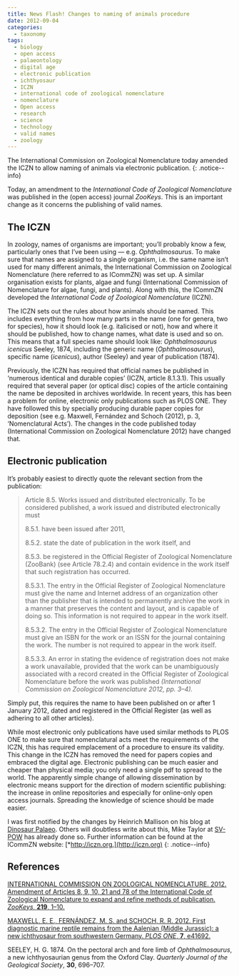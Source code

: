 ```yaml
---
title: News Flash! Changes to naming of animals procedure
date: 2012-09-04
categories:
  - taxonomy
tags:
  - biology
  - open access
  - palaeontology
  - digital age
  - electronic publication
  - ichthyosaur
  - ICZN
  - international code of zoological nomenclature
  - nomenclature
  - Open access
  - research
  - science
  - technology
  - valid names
  - zoology
---
```


The International Commission on Zoological Nomenclature today amended the ICZN to allow naming of animals via electronic publication.
{: .notice--info}

Today, an amendment to the *International Code of Zoological
Nomenclature* was published in the (open access) journal *ZooKeys*. This
is an important change as it concerns the publishing of valid names.

## The ICZN

In zoology, names of organisms are important; you’ll probably know a
few, particularly ones that I’ve been using — e.g. *Ophthalmosaurus*. To
make sure that names are assigned to a single organism, i.e. the same
name isn’t used for many different animals, the International Commission
on Zoological Nomenclature (here referred to as ICommZN) was set up. A
similar organisation exists for plants, algae and fungi (International
Commission of Nomenclature for algae, fungi, and plants). Along with
this, the ICommZN developed the *International Code of Zoological
Nomenclature* (ICZN).

The ICZN sets out the rules about how animals should be named. This
includes everything from how many parts in the name (one for genera, two
for species), how it should look (e.g. italicised or not), how and where
it should be published, how to change names, what date is used and so
on. This means that a full species name should look like:
*Ophthalmosaurus icenicus* Seeley, 1874, including the generic name
(*Ophthalmosaurus*), specific name (*icenicus*), author (Seeley) and
year of publication (1874).

Previously, the ICZN has required that official names be published in
‘numerous identical and durable copies’ (ICZN, article 8.1.3.1). This
usually required that several paper (or optical disc) copies of the
article containing the name be deposited in archives worldwide. In
recent years, this has been a problem for online, electronic only
publications such as PLOS ONE. They have followed this by specially
producing durable paper copies for deposition (see e.g. Maxwell,
Fernández and Schoch (2012), p. 3, ‘Nomenclatural Acts’). The changes
in the code published today (International Commission on Zoological
Nomenclature 2012) have changed that.

## Electronic publication

It’s probably easiest to directly quote the relevant section from the
publication:

> Article 8.5. Works issued and distributed electronically. To be
> considered published, a work issued and distributed electronically
> must
> 
> 8.5.1. have been issued after 2011,
> 
> 8.5.2. state the date of publication in the work itself, and
> 
> 8.5.3. be registered in the Official Register of Zoological
> Nomenclature (ZooBank) (see Article 78.2.4) and contain evidence in
> the work itself that such registration has occurred.
> 
> 8.5.3.1. The entry in the Official Register of Zoological Nomenclature
> must give the name and Internet address of an organization other than
> the publisher that is intended to permanently archive the work in a
> manner that preserves the content and layout, and is capable of doing
> so. This information is not required to appear in the work itself.
> 
> 8.5.3.2. The entry in the Official Register of Zoological Nomenclature
> must give an ISBN for the work or an ISSN for the journal containing
> the work. The number is not required to appear in the work itself.
> 
> 8.5.3.3. An error in stating the evidence of registration does not
> make a work unavailable, provided that the work can be unambiguously
> associated with a record created in the Official Register of
> Zoological Nomenclature before the work was published *(International
> Commission on Zoological Nomenclature 2012, pp. 3–4).*

Simply put, this requires the name to have been published on or after 1
January 2012, dated and registered in the Official Register (as well as
adhering to all other articles).

While most electronic only publications have used similar methods to
PLOS ONE to make sure that nomenclatural acts meet the requirements of
the ICZN, this has required emplacement of a procedure to ensure its
validity. This change in the ICZN has removed the need for papers copies
and embraced the digital age. Electronic publishing can be much easier
and cheaper than physical media; you only need a single pdf to spread to
the world. The apparently simple change of allowing dissemination by
electronic means support for the direction of modern scientific
publishing: the increase in online repositories and especially for
online-only open access journals. Spreading the knowledge of science
should be made easier.

I was first notified by the changes by Heinrich Mallison on his blog at [Dinosaur Palaeo](http://dinosaurpalaeo.wordpress.com/2012/09/04/did-the-earth-move-for-you "Dinosaur Palaeo ICZN 2012"). Others will doubtless write about this, Mike Taylor at [SV-POW](http://svpow.com/2012/09/04/the-iczn-now-recognises-electronic-publication/ "SV-POW ICZN 2012") has already done so. Further information can be found at the ICommZN website: [*http://iczn.org.](http://iczn.org)
{: .notice--info}

## References

[INTERNATIONAL COMMISSION ON ZOOLOGICAL NOMENCLATURE. 2012. Amendment of
Articles 8, 9, 10, 21 and 78 of the International Code of Zoological
Nomenclature to expand and refine methods of publication. *ZooKeys*,
**219**,
1–10.](http://www.pensoft.net/journals/zookeys/article/3944/ "ICZN amendment 2012") <i class="ai ai-open-access"></i>

[MAXWELL, E. E., FERNÁNDEZ, M. S. and SCHOCH, R. R. 2012. First
diagnostic marine reptile remains from the Aalenian (Middle Jurassic): a
new ichthyosaur from southwestern Germany. *PLOS ONE*, **7**,
e41692.](http://dx.plos.org/10.1371/journal.pone.0041692.t001 "New Aalenian ichtyhosaur 2012") <i class="ai ai-open-access"></i>

SEELEY, H. G. 1874. On the pectoral arch and fore limb of
*Ophthalmosaurus*, a new ichthyosaurian genus from the Oxford Clay.
*Quarterly Journal of the Geological Society*, **30**, 696–707.

